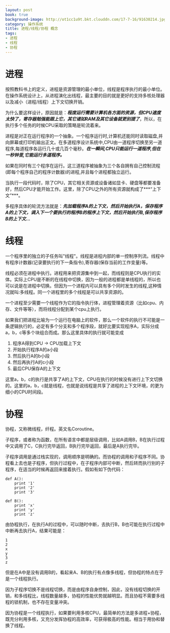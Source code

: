 ```yaml
---
layout: post
book: true
background-image: http://ot1cc1u9t.bkt.clouddn.com/17-7-16/91630214.jpg
category: 操作系统
title: 进程/线程/协程 概念
tags:
- 进程
- 线程
- 协程
---
```


进程
===
按照教科书上的定义，进程是资源管理的最小单位，线程是程序执行的最小单位。在操作系统设计上，从进程演化出线程，最主要的目的就是更好的支持多核处理器以及减小（进程/线程）上下文切换开销。

为什么要这样设计，原因就是：***程度运行需要计算机各方面的资源，但CPU速度太快了，寄存器勉强能跟上它，其它诸如RAM及其它设备就更别提了***，所以，在执行多个任务的时候CPU采取的策略是轮流着来。

进程是对正在运行程序的一个抽象。一个程序运行时,计算机还能同时读取磁盘,并向屏幕或打印机输出正文。在多道程序设计系统中,CPU由一道程序切换至另一道程序,每道程序各运行几十或几百个毫秒。***在一瞬间,CPU只能运行一道程序,但在一秒钟里,它能运行多道程序。***

如果在同时有三个程序在运行。这三道程序被抽象为三个各自拥有自己控制流程(即每个程序自己的程序计数器)的进程,并且每个进程都独立运行。

当执行一段代码时，除了CPU，其它相关资源或设备诸如显卡、硬盘等都要准备好，然后CPU才能开始工作。这里，除了CPU之外的所有资源就构成了***“上下文”***。

多程序具体的轮流方法就是：***先加载程序A的上下文，然后开始执行A，保存程序A的上下文，调入下一个要执行的程序B的程序上下文，然后开始执行B,保存程序B的上下文...***

线程
==
一个程序里的独立的子任务叫"线程"。线程是进程内部的单一控制序列流。线程中有程序计数器(记录要执行的下一条指令),寄存器(保存当前的工作变量)等。

线程必须在进程中执行。进程用来把资源集中到一起，而线程则是CPU执行的实体。实际上CPU是不断的在线程中切换，因为一般的进程都是单线程的，所以也可以说是在进程中切换。但因为一个进程内可以具有多个同时发生的线程,这种情况就叫:多线程。同一个进程里的多个线程是可以共享资源的。

一个进程至少需要一个线程作为它的指令执行体，进程管理着资源（比如cpu、内存、文件等等），而将线程分配到某个cpu上执行。

如果我们把进程比喻为一个运行在电脑上的软件，那么一个软件的执行不可能是一条逻辑执行的，必定有多个分支和多个程序段，就好比要实现程序A，实际分成 a，b，c等多个块组合而成。那么这里具体的执行就可能变成

1. 程序A得到CPU -> CPU加载上下文
2. 开始执行程序A的a小段
3. 然后执行A的b小段
4. 然后再执行A的c小段
5. 最后CPU保存A的上下文

这里a，b，c的执行是共享了A的上下文，CPU在执行的时候没有进行上下文切换的。这里的a，b，c就是线程，也就是说线程是共享了进程的上下文环境，的更为细小的CPU时间段。

协程
===
协程，又称微线程，纤程。英文名Coroutine。

子程序，或者称为函数，在所有语言中都是层级调用，比如A调用B，B在执行过程中又调用了C，C执行完毕返回，B执行完毕返回，最后是A执行完毕。

子程序调用是通过栈实现的，调用顺序是明确的。而协程的调用和子程序不同。协程看上去也是子程序，但执行过程中，在子程序内部可中断，然后转而执行别的子程序，在适当的时候再返回来接着执行。假如有如下伪代码：

```
def A():
    print '1'
    print '2'
    print '3'

def B():
    print 'x'
    print 'y'
    print 'z'
```
由协程执行，在执行A的过程中，可以随时中断，去执行B，B也可能在执行过程中中断再去执行A，结果可能是：

```
1
2
x
y
3
z
```

但是在A中是没有调用B的，看起来A、B的执行有点像多线程，但协程的特点在于是一个线程执行。

因为子程序切换不是线程切换，而是由程序自身控制，因此，没有线程切换的开销，和多线程比，线程数量越多，协程的性能优势就越明显。而且协程不需要多线程的锁机制，也不存在变量冲突。

因为协程是一个线程执行，如果要利用多核CPU，最简单的方法是多进程+协程，既充分利用多核，又充分发挥协程的高效率，可获得极高的性能。相当于用协和替换了线程。




